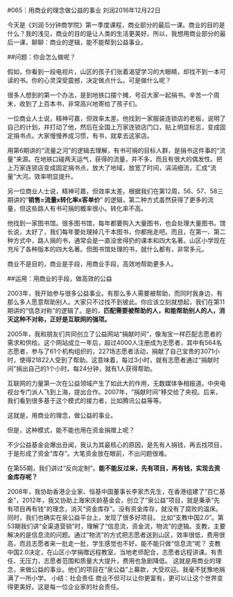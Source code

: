 #065｜用商业的理念做公益的事业
刘润2016年12月22日

今天是《刘润·5分钟商学院》第一季度课程，商业部分的最后一课。商业的目的是什么？我的浅见，商业的目的是让人类的生活更美好。所以，我想用商业部分的最后一课，聊聊：商业的逻辑，能不能帮到公益事业。

##问题：你会怎么做呢？

假如，你看到一段电视片，山区的孩子们张着渴望学习的大眼睛，却找不到一本可读的书。你的心灵深受震撼，决定做点什么。可是做什么呢？

很多人想到的第一个办法，是到地铁口摆个摊，号召大家一起捐书。辛苦一个周末，收到了上百本书，非常高兴地寄给了孩子们。

一位商业人士说，精神可嘉，但效率太差。他找到一家服装连锁店的老板，说明了自己的计划，并打动了他，然后在全国上万家连锁店门口，贴上明显标志，变成固定捐书点。大家慢慢养成习惯，有书，就拿去这家店。

用第6期讲的“流量之河”的逻辑去理解，有书可捐的目标人群，是捐书这件事的“流量”来源。在地铁口碰两天运气，获得的流量，并不多，而且有很大的偶发性。把上万家连锁店变成固定捐书点，放大了地域，放宽了时间，涓涓细流，汇成“流量”大河。效率明显提升。

另一位商业人士说，精神可嘉，但效率太差。根据我们在第12周，56、57、58三期讲的“**销售=流量x转化率x客单价**” 的逻辑，第二种方式虽然获得了更多的流量，但这些路人有书可捐的概率很小。转化率不高。

他找到一家图书馆。很多图书馆，每年都要购入大量图书，也会处理大量图书。馆长说，太好了，我们每年要处理掉几千本图书，你都拖走吧。而且，在第一、第二种方式中，路人捐的书，通常会是一直没舍得扔的课本和四大名著。山区小学现在充斥了各种版本的四大名著。但图书馆处理的书，就什么都有，非常多元。

商业不是目的，商业是手段，用商业手段，高效地帮助更多人。

##运用：用商业的手段，做高效的公益

2003年，我开始参与很多公益事业。有那么多人需要被帮助，而同时我身边，有那么多人愿意帮助别人。大家只不过找不到彼此。你应该立刻就想起，我们在第11期讲的“信息对称”的逻辑了。是的，**匹配需要被帮助的人，和能帮助别人的人，消灭这种不对称，正好是互联网的强项。**

2005年，我和朋友们共同创立了公益网站“捐献时间”，像淘宝一样匹配志愿者的需求和供给。这个网站成立一年后，超过4000人注册成为志愿者，其中有564名志愿者，参与了61个机构组织的，227场志愿者活动，捐献了自己宝贵的3071小时，使得21822人受到了帮助。这意味着，每过3小时，就有志愿者通过“捐献时间”捐出自己的1个小时。每24分钟，就有1人获得帮助。

互联网的力量第一次在公益领域产生了如此大的作用，无数媒体争相报道。中央电视台专门派人飞到上海，提出合作。2007年，“捐献时间”移交给了央视。后来，我们看到很多基于这个模式的接力者，比如腾讯公益等等。

这就是，用商业的理念，做公益的事业。

但是，这种模式，能不能也用在资金捐赠上呢？

不少公益基金会爆出丑闻，我认为其最核心的原因，是先有人捐钱，再去找项目，于是形成了资金“库存”。大笔资金放在眼前，不出问题很难。

在第55期，我们讲过“反向定制”。**能不能反过来，先有项目，再有钱，实现去资金库存呢？**

2008年，我协助香港企业家、恒基中国董事长李家杰先生，在香港组建了“百仁基金”，2012年，我又协助上海宋庆龄基金会，创立了“泉公益”项目，就是秉承“先有项目再有钱”的理念，消灭“资金库存”。没有资金库存，就没有了腐败的温床。同时，我们也确实在泉公益平台上，发现了很多好项目。
比如“支教中国2.0”。第53期我们讲“全渠道营销”时，理解了“信息流，资金流，物流”的逻辑。支教，主要解决的是信息流的问题。通过“物流”的方式把志愿者送到山区，效率很低，费用很高，而且志愿者来一批走一批，学生感觉也不好。能不能只做“信息流”呢？
支教中国2.0决定，在山区小学捐赠远程教室，当地老师配合，志愿者远程讲课。有责任、无压力，志愿者范围和质量大大提升，费用也急剧降低。
这就是用商业的理念，来做公益的事业。他们的项目在“泉公益”上募款，大受欢迎。我毫不犹豫地捐满了一所小学。
小结：社会责任
商业不但可以让你更富有，更可以让这个世界变得更美好。这是每一位企业家的社会责任。